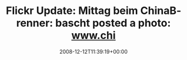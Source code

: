---
retweeted: false
source: <a href="http://twitter.com" rel="nofollow">Twitter Web Client</a>
entities:
  hashtags: []
  symbols: []
  user_mentions: []
  urls: []
display_text_range:
- '0'
- '110'
favorite_count: '0'
id_str: '1053206015'
truncated: false
retweet_count: '0'
id: '1053206015'
created_at: Fri Dec 12 11:39:19 +0000 2008
favorited: false
full_text: |-
  Flickr Update: Mittag beim ChinaBrenner: bascht posted a photo:

  www.chinabrenner.de http://tinyurl.com/5h2ccv
lang: de
tags:
- pesos/twitter
date: '2008-12-12T11:39:19+00:00'
src: https://twitter.com/bascht/status/1053206015
original_url: https://twitter.com/bascht/status/1053206015
type: twitter_tweet
text: |-
  Flickr Update: Mittag beim ChinaBrenner: bascht posted a photo:

  www.chinabrenner.de http://tinyurl.com/5h2ccv
title: |-
  Flickr Update: Mittag beim ChinaBrenner: bascht posted a photo:
  www.chi

---
